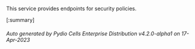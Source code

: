 






This service provides endpoints for security policies.

[:summary]

###### Auto generated by Pydio Cells Enterprise Distribution v4.2.0-alpha1 on 17-Apr-2023
